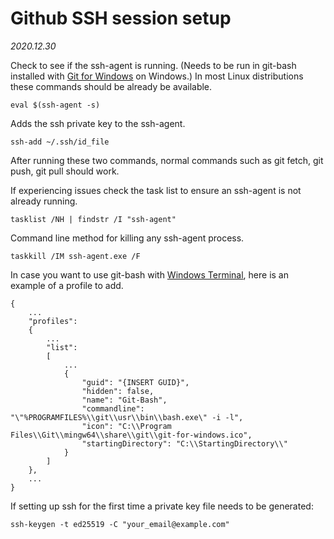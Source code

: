 # Github SSH session setup

*2020.12.30*

Check to see if the ssh-agent is running. (Needs to be run in git-bash installed with [Git for Windows](https://gitforwindows.org/) on Windows.) In most Linux distributions these commands should be already be available.

```
eval $(ssh-agent -s)
```

Adds the ssh private key to the ssh-agent.

```
ssh-add ~/.ssh/id_file
```

After running these two commands, normal commands such as git fetch, git push, git pull should work.

If experiencing issues check the task list to ensure an ssh-agent is not already running.

```
tasklist /NH | findstr /I "ssh-agent"
```

Command line method for killing any ssh-agent process.

```
taskkill /IM ssh-agent.exe /F
```

In case you want to use git-bash with [Windows Terminal](https://github.com/Microsoft/Terminal), here is an example of a profile to add.

```
{
	...
    "profiles":
    {
		... 
	    "list":
        [
			...
			{
				"guid": "{INSERT GUID}",
				"hidden": false,
				"name": "Git-Bash",
				"commandline": "\"%PROGRAMFILES%\\git\\usr\\bin\\bash.exe\" -i -l",
				"icon": "C:\\Program Files\\Git\\mingw64\\share\\git\\git-for-windows.ico",
				"startingDirectory": "C:\\StartingDirectory\\"
			}
        ]
    },
	...
}
```

If setting up ssh for the first time a private key file needs to be generated:

```
ssh-keygen -t ed25519 -C "your_email@example.com"
```

